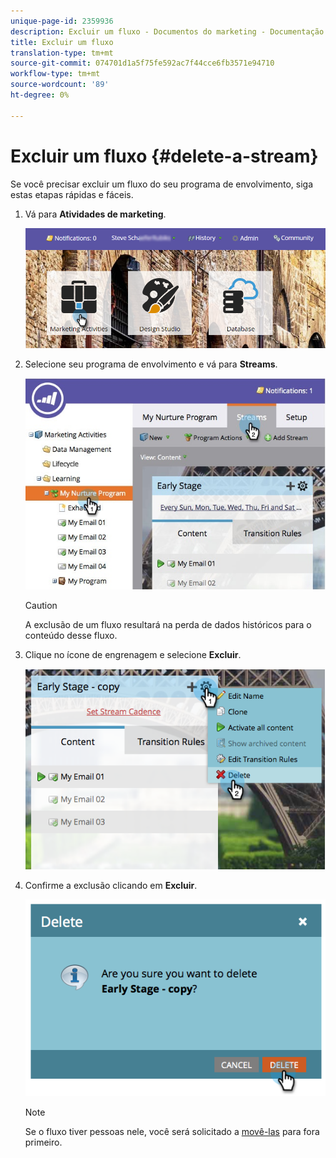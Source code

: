 ```yaml
---
unique-page-id: 2359936
description: Excluir um fluxo - Documentos do marketing - Documentação do produto
title: Excluir um fluxo
translation-type: tm+mt
source-git-commit: 074701d1a5f75fe592ac7f44cce6fb3571e94710
workflow-type: tm+mt
source-wordcount: '89'
ht-degree: 0%

---
```



# Excluir um fluxo {#delete-a-stream}

Se você precisar excluir um fluxo do seu programa de envolvimento, siga estas etapas rápidas e fáceis.

1. Vá para **Atividades de marketing**.

   ![](assets/login-marketing-activities-1.png)

1. Selecione seu programa de envolvimento e vá para **Streams**.

   ![](assets/cloneasteam-2.jpg)

   >[!CAUTION]
   >
   >A exclusão de um fluxo resultará na perda de dados históricos para o conteúdo desse fluxo.

1. Clique no ícone de engrenagem e selecione **Excluir**.

   ![](assets/image2014-9-15-17-3a47-3a27.png)

1. Confirme a exclusão clicando em **Excluir**.

   ![](assets/image2014-9-15-17-3a47-3a31.png)

   >[!NOTE]
   >
   >Se o fluxo tiver pessoas nele, você será solicitado a [movê-las](/help/marketo/product-docs/core-marketo-concepts/smart-campaigns/program-flow-actions/change-engagement-program-stream.md) para fora primeiro.

